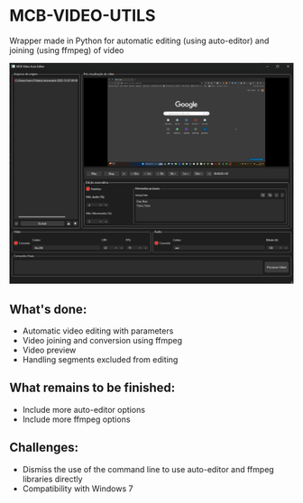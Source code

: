 
# MCB-VIDEO-UTILS

Wrapper made in Python for automatic editing (using auto-editor) and joining (using ffmpeg) of video

![screenshot](readme.png "screenshot")

## What's done:

- Automatic video editing with parameters
- Video joining and conversion using ffmpeg
- Video preview
- Handling segments excluded from editing

## What remains to be finished:

- Include more auto-editor options
- Include more ffmpeg options

## Challenges:

- Dismiss the use of the command line to use auto-editor and ffmpeg libraries directly
- Compatibility with Windows 7